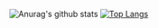![Anurag's github stats](https://github-readme-stats.vercel.app/api?username=dsky1990&show_icons=true&theme=vue-dark&count_private=true)
[![Top Langs](https://github-readme-stats.vercel.app/api/top-langs/?username=dsky1990&layout=compact)](https://github.com/anuraghazra/github-readme-stats)



